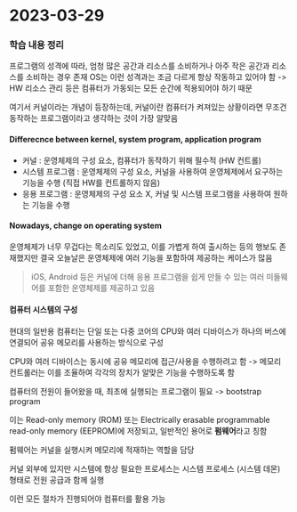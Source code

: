 # 2023-03-29

### 학습 내용 정리

프로그램의 성격에 따라, 엄청 많은 공간과 리소스를 소비하거나 아주 작은 공간과 리소스를 소비하는 경우 존재
OS는 이런 성격과는 조금 다르게 항상 작동하고 있어야 함 -> HW 리소스 관리 등은 컴퓨터가 가동되는 모든 순간에 적용되어야 하기 때문

여기서 커널이라는 개념이 등장하는데, 커널이란 컴퓨터가 켜져있는 상황이라면 무조건 동작하는 프로그램이라고 생각하는 것이 가장 알맞음

#### Differecnce between kernel, system program, application program

- 커널 : 운영체제의 구성 요소, 컴퓨터가 동작하기 위해 필수적 (HW 컨트롤)
- 시스템 프로그램 : 운영체제의 구성 요소, 커널을 사용하여 운영체제에서 요구하는 기능을 수행 (직접 HW를 컨트롤하지 않음)
- 응용 프로그램 : 운영체제의 구성 요소 X, 커널 및 시스템 프로그램을 사용하여 원하는 기능을 수행

#### Nowadays, change on operating system

운영체제가 너무 무겁다는 목소리도 있었고, 이를 가볍게 하여 출시하는 등의 행보도 존재했지만 결국 오늘날은 운영체제에 여러 기능을 포함하여 제공하는 케이스가 많음
> iOS, Android 등은 커널에 더해 응용 프로그램을 쉽게 만들 수 있는 여러 미들웨어를 포함한 운영체제를 제공하고 있음

#### 컴퓨터 시스템의 구성

현대의 일반용 컴퓨터는 단일 또는 다중 코어의 CPU와 여러 디바이스가 하나의 버스에 연결되어 공유 메모리를 사용하는 방식으로 구성

CPU와 여러 디바이스는 동시에 공유 메모리에 접근/사용을 수행하려고 함 -> 메모리 컨트롤러는 이를 조율하여 각각의 장치가 알맞은 기능을 수행하도록 함

컴퓨터의 전원이 들어왔을 때, 최초에 실행되는 프로그램이 필요 -> bootstrap program

이는 Read-only memory (ROM) 또는 Electrically erasable programmable read-only memory (EEPROM)에 저장되고, 일반적인 용어로 **펌웨어**라고 칭함

펌웨어는 커널을 실행시켜 메모리에 적재하는 역할을 담당

커널 외부에 있지만 시스템에 항상 필요한 프로세스는 시스템 프로세스 (시스템 데몬) 형태로 전원 공급과 함께 실행

이런 모든 절차가 진행되어야 컴퓨터를 활용 가능